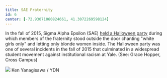```yaml
---
title: SAE Fraternity
id: 6
center: [-72.93071060824661, 41.3072269598124]
---
```


In the fall of 2015, Sigma Alpha Epsilon (SAE)
[held a Halloween party](https://www.washingtonpost.com/news/grade-point/wp/2015/11/02/students-accuse-yale-sae-fraternity-brothers-of-having-a-white-girls-only-policy-at-their-party/)
during which members of the fraternity stood outside the door chanting
"white girls only" and letting only blonde women inside. The Halloween
party was one of several incidents in the fall of 2015 that culminated
in a widespread student movement against institutional racism at Yale.
(See: Grace Hopper, Cross Campus)


<div class="container">
  <img src="/images/sae.jpg"/>
  <span class="image-credit">Ken Yanagisawa / YDN</span>
</div>
